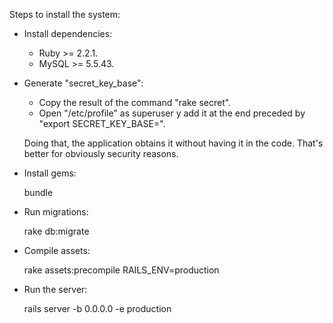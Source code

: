 Steps to install the system:

* Install dependencies:

  - Ruby >= 2.2.1.
  - MySQL >= 5.5.43.

* Generate "secret_key_base":

  - Copy the result of the command "rake secret".
  - Open "/etc/profile" as superuser y add it at the end preceded by "export SECRET_KEY_BASE=".

  Doing that, the application obtains it without having it in the code. That's better for obviously security reasons.

* Install gems:

  bundle

* Run migrations:

  rake db:migrate

* Compile assets:

  rake assets:precompile RAILS_ENV=production

* Run the server:

  rails server -b 0.0.0.0 -e production